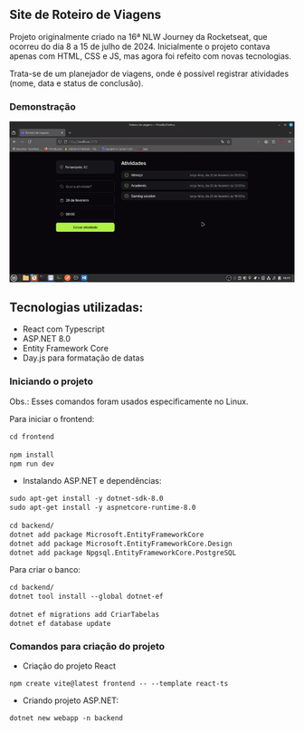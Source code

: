 ## Site de Roteiro de Viagens
Projeto originalmente criado na 16ª NLW Journey da Rocketseat, que ocorreu do dia 8 a 15 de julho de 2024. Inicialmente o projeto contava apenas com HTML, CSS e JS, mas agora foi refeito com novas tecnologias.

Trata-se de um planejador de viagens, onde é possível registrar atividades (nome, data e status de conclusão).

### Demonstração
![Demo](docs/demonstracao.gif)

## Tecnologias utilizadas:
- React com Typescript
- ASP.NET 8.0
- Entity Framework Core
- Day.js para formatação de datas

### Iniciando o projeto

Obs.: Esses comandos foram usados especificamente no Linux.

Para iniciar o frontend:
```
cd frontend

npm install
npm run dev
```

- Instalando ASP.NET e dependências:
```
sudo apt-get install -y dotnet-sdk-8.0
sudo apt-get install -y aspnetcore-runtime-8.0

cd backend/
dotnet add package Microsoft.EntityFrameworkCore
dotnet add package Microsoft.EntityFrameworkCore.Design
dotnet add package Npgsql.EntityFrameworkCore.PostgreSQL
```

Para criar o banco:
```
cd backend/
dotnet tool install --global dotnet-ef

dotnet ef migrations add CriarTabelas
dotnet ef database update
```

### Comandos para criação do projeto

- Criação do projeto React
```
npm create vite@latest frontend -- --template react-ts
```

- Criando projeto ASP.NET:
```
dotnet new webapp -n backend
```
